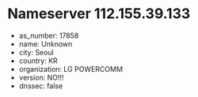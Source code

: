 # Nameserver 112.155.39.133

* as_number: 17858
* name: Unknown
* city: Seoul
* country: KR
* organization: LG POWERCOMM
* version: NO!!!
* dnssec: false
